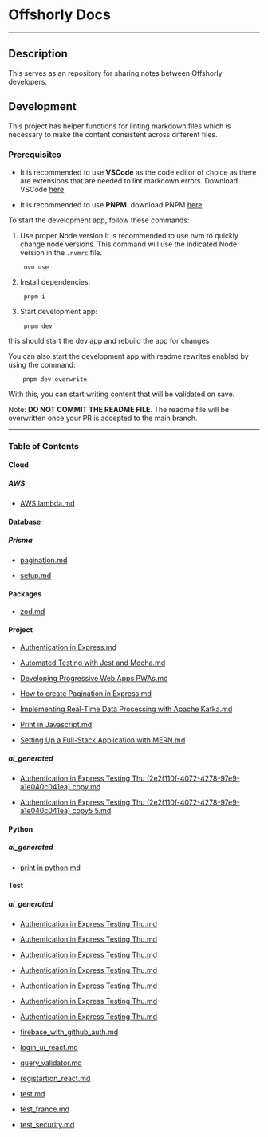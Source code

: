 # Offshorly Docs

---

## Description

This serves as an repository for sharing notes between Offshorly developers.

## Development

This project has helper functions for linting markdown files which is necessary to make the content consistent across different files.

### Prerequisites

- It is recommended to use **VSCode** as the code editor of choice as there are extensions that are needed to lint markdown errors. Download VSCode [here](https://code.visualstudio.com/download)

- It is recommended to use **PNPM**. download PNPM [here](https://pnpm.io/installation)

To start the development app, follow these commands:

1. Use proper Node version
    It is recommended to use nvm to quickly change node versions. This command will use the indicated Node version in the `.nvmrc` file.

        nvm use

2. Install dependencies:

        pnpm i

3. Start development app:

        pnpm dev

this should start the dev app and rebuild the app for changes

You can also start the development app with readme rewrites enabled by using the command:

        pnpm dev:overwrite

With this, you can start writing content that will be validated on save.

Note: **DO NOT COMMIT THE README FILE**. The readme file will be overwritten once your PR is accepted to the main branch.

---

### Table of Contents

#### Cloud

##### _AWS_

- [AWS lambda.md](https://github.com/jasonoffshorlydev/offshorly-docs/tree/main/content/Cloud/AWS/AWS%20lambda.md)

#### Database

##### _Prisma_

- [pagination.md](https://github.com/jasonoffshorlydev/offshorly-docs/tree/main/content/Database/Prisma/pagination.md)

- [setup.md](https://github.com/jasonoffshorlydev/offshorly-docs/tree/main/content/Database/Prisma/setup.md)

#### Packages

- [zod.md](https://github.com/jasonoffshorlydev/offshorly-docs/tree/main/content/Packages/zod.md)

#### Project

- [Authentication in Express.md](https://github.com/jasonoffshorlydev/offshorly-docs/tree/main/content/Project/Authentication%20in%20Express.md)

- [Automated Testing with Jest and Mocha.md](https://github.com/jasonoffshorlydev/offshorly-docs/tree/main/content/Project/Automated%20Testing%20with%20Jest%20and%20Mocha.md)

- [Developing Progressive Web Apps PWAs.md](https://github.com/jasonoffshorlydev/offshorly-docs/tree/main/content/Project/Developing%20Progressive%20Web%20Apps%20PWAs.md)

- [How to create Pagination in Express.md](https://github.com/jasonoffshorlydev/offshorly-docs/tree/main/content/Project/How%20to%20create%20Pagination%20in%20Express.md)

- [Implementing Real-Time Data Processing with Apache Kafka.md](https://github.com/jasonoffshorlydev/offshorly-docs/tree/main/content/Project/Implementing%20Real-Time%20Data%20Processing%20with%20Apache%20Kafka.md)

- [Print in Javascript.md](https://github.com/jasonoffshorlydev/offshorly-docs/tree/main/content/Project/Print%20in%20Javascript.md)

- [Setting Up a Full-Stack Application with MERN.md](https://github.com/jasonoffshorlydev/offshorly-docs/tree/main/content/Project/Setting%20Up%20a%20Full-Stack%20Application%20with%20MERN.md)

##### _ai_generated_

- [Authentication in Express Testing Thu (2e2f110f-4072-4278-97e9-a1e040c041ea) copy.md](https://github.com/jasonoffshorlydev/offshorly-docs/tree/main/content/Project/ai_generated/Authentication%20in%20Express%20Testing%20Thu%20(2e2f110f-4072-4278-97e9-a1e040c041ea)%20copy.md)

- [Authentication in Express Testing Thu (2e2f110f-4072-4278-97e9-a1e040c041ea) copy5 5.md](https://github.com/jasonoffshorlydev/offshorly-docs/tree/main/content/Project/ai_generated/Authentication%20in%20Express%20Testing%20Thu%20(2e2f110f-4072-4278-97e9-a1e040c041ea)%20copy5%205.md)

#### Python

##### _ai_generated_

- [print in python.md](https://github.com/jasonoffshorlydev/offshorly-docs/tree/main/content/Python/ai_generated/print%20in%20python%20(9511d8ee-36e9-48fc-add9-33f99f2cfc43).md)

#### Test

##### _ai_generated_

- [Authentication in Express Testing Thu.md](https://github.com/jasonoffshorlydev/offshorly-docs/tree/main/content/Test/ai_generated/Authentication%20in%20Express%20Testing%20Thu%20(2d2df5f4-401b-49a3-bd9a-82c229bc758e).md)

- [Authentication in Express Testing Thu.md](https://github.com/jasonoffshorlydev/offshorly-docs/tree/main/content/Test/ai_generated/Authentication%20in%20Express%20Testing%20Thu%20(2e2f110f-4072-4278-97e9-a1e040c041ea).md)

- [Authentication in Express Testing Thu.md](https://github.com/jasonoffshorlydev/offshorly-docs/tree/main/content/Test/ai_generated/Authentication%20in%20Express%20Testing%20Thu%20(3cb8684a-968f-4192-9ce0-6b3ef02282aa).md)

- [Authentication in Express Testing Thu.md](https://github.com/jasonoffshorlydev/offshorly-docs/tree/main/content/Test/ai_generated/Authentication%20in%20Express%20Testing%20Thu%20(7ce43794-4a5b-4a61-b2dd-249ad1ae2d93).md)

- [Authentication in Express Testing Thu.md](https://github.com/jasonoffshorlydev/offshorly-docs/tree/main/content/Test/ai_generated/Authentication%20in%20Express%20Testing%20Thu%20(8c391ee9-6d08-4784-8a39-14bca2936ffa).md)

- [Authentication in Express Testing Thu.md](https://github.com/jasonoffshorlydev/offshorly-docs/tree/main/content/Test/ai_generated/Authentication%20in%20Express%20Testing%20Thu%20(aac21aef-0992-4dd8-898f-cfe277b47d9a).md)

- [Authentication in Express Testing Thu.md](https://github.com/jasonoffshorlydev/offshorly-docs/tree/main/content/Test/ai_generated/Authentication%20in%20Express%20Testing%20Thu%20(f09be734-c021-4602-a40b-b3d5b2ccb3b3).md)
- [firebase_with_github_auth.md](https://github.com/jasonoffshorlydev/offshorly-docs/tree/main/content/Test/firebase_with_github_auth.md)

- [login_ui_react.md](https://github.com/jasonoffshorlydev/offshorly-docs/tree/main/content/Test/login_ui_react.md)

- [query_validator.md](https://github.com/jasonoffshorlydev/offshorly-docs/tree/main/content/Test/query_validator.md)

- [registartion_react.md](https://github.com/jasonoffshorlydev/offshorly-docs/tree/main/content/Test/registartion_react.md)

- [test.md](https://github.com/jasonoffshorlydev/offshorly-docs/tree/main/content/Test/test.md)

- [test_france.md](https://github.com/jasonoffshorlydev/offshorly-docs/tree/main/content/Test/test_france.md)

- [test_security.md](https://github.com/jasonoffshorlydev/offshorly-docs/tree/main/content/Test/test_security.md)
  